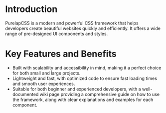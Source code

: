# Introduction

PurelapCSS is a modern and powerful CSS framework that helps developers create beautiful websites quickly and efficiently. It offers a wide range of pre-designed UI components and styles.

# Key Features and Benefits

* Built with scalability and accessibility in mind, making it a perfect choice for both small and large projects.
* Lightweight and fast, with optimized code to ensure fast loading times and smooth user experiences.
* Suitable for both beginner and experienced developers, with a well-documented wiki page providing a comprehensive guide on how to use the framework, along with clear explanations and examples for each component.
